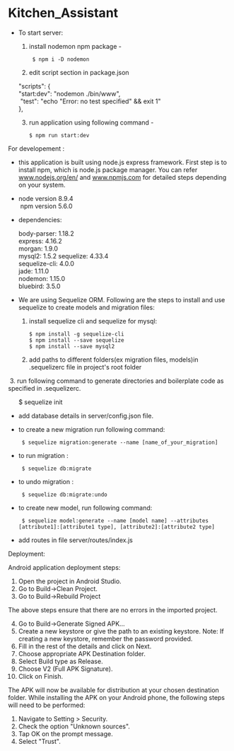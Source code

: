 

# Kitchen_Assistant


* To start server:
  1. install nodemon npm package -   
    
          $ npm i -D nodemon  
      
  2. edit script section in package.json 
  
  "scripts": {     
  "start:dev": "nodemon ./bin/www",              
  "test": "echo \"Error: no test specified\" && exit 1"     
   },
   
  3. run application using following command  -  
  
         $ npm run start:dev 

For developement :
* this application is built using node.js express framework. First step is to install npm, which is node.js package manager. You can refer www.nodejs.org/en/ and www.npmjs.com for detailed steps depending on your system. 

* node version 8.9.4    
  npm version 5.6.0  
* dependencies:

    body-parser: 1.18.2   
    express: 4.16.2  
    morgan: 1.9.0  
    mysql2: 1.5.2 
    sequelize: 4.33.4   
    sequelize-cli: 4.0.0    
    jade: 1.11.0  
    nodemon: 1.15.0   
    bluebird: 3.5.0
     
     


* We are using Sequelize ORM. Following are the steps to install and use sequelize to create models and migration files:
  1. install sequelize cli and sequelize for mysql:
  
         $ npm install -g sequelize-cli    
         $ npm install --save sequelize    
         $ npm install --save mysql2     
    
  2. add paths to different folders(ex migration files, models)in  .sequelizerc file in project's root folder 
  
  3. run following command to generate directories and boilerplate code as specified in .sequelizerc.
  
         $ sequelize init   
 
* add database details in server/config.json file.

* to create a new migration run following command:  

       $ sequelize migration:generate --name [name_of_your_migration]
  
* to run migration :

       $ sequelize db:migrate
 
* to undo migration : 
  
       $ sequelize db:migrate:undo
  
* to create new model, run following command:

       $ sequelize model:generate --name [model name] --attributes [attribute1]:[attribute1 type], [attribute2]:[attribute2 type]
  
* add routes in file server/routes/index.js  


Deployment:

Android application deployment steps:

1. Open the project in Android Studio.
2. Go to Build->Clean Project.
3. Go to Build->Rebuild Project

The above steps ensure that there are no errors in the imported project.

4. Go to Build->Generate Signed APK…
5. Create a new keystore or give the path to an existing keystore.
Note: If creating a new keystore, remember the password provided.
6. Fill in the rest of the details and click on Next.
7. Choose appropriate APK Destination folder.
8. Select Build type as Release.
9. Choose V2 (Full APK Signature).
10. Click on Finish.

The APK will now be available for distribution at your chosen destination folder.
While installing the APK on your Android phone, the following steps will need to be performed:

1. Navigate to Setting > Security.
2. Check the option "Unknown sources".
3. Tap OK on the prompt message.
4. Select "Trust".

      




